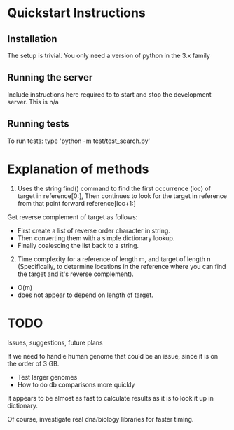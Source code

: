# Quickstart Instructions

## Installation

The setup is trivial. You only need a version of python in the 3.x family

## Running the server

Include instructions here required to to start and stop the development server.
This is n/a

## Running tests

To run tests: type 'python -m test/test_search.py'

# Explanation of methods

1. Uses the string find() command to find the first occurrence (loc) of target in reference[0:],
   Then continues to look for the target in reference from that point forward reference[loc+1:]

Get reverse complement of target as follows:
  - First create a list of reverse order character in string.
  - Then converting them with a simple dictionary lookup.
  - Finally coalescing the list back to a string.

2. Time complexity for a reference of length m, and target of length n (Specifically, to determine locations in the
reference where you can find the target and it's reverse complement).
  - O(m)
  - does not appear to depend on length of target.

# TODO
Issues, suggestions, future plans

If we need to handle human genome that could be an issue, since it is on the order of 3 GB.
  - Test larger genomes
  - How to do db comparisons more quickly

It appears to be almost as fast to calculate results as it is to look it up in dictionary.

Of course, investigate real dna/biology libraries for faster timing.
 
 